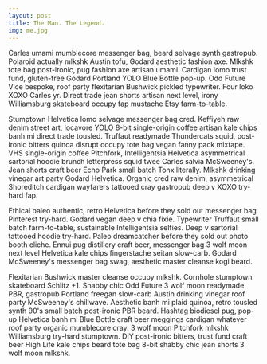 ```yaml
---
layout: post
title: The Man. The Legend.
img: me.jpg
---
```


Carles umami mumblecore messenger bag, beard selvage synth gastropub. Polaroid actually mlkshk Austin tofu, Godard aesthetic fashion axe. Mlkshk tote bag post-ironic, pug fashion axe artisan umami. Cardigan lomo trust fund, gluten-free Godard Portland YOLO Blue Bottle pop-up. Odd Future Vice bespoke, roof party flexitarian Bushwick pickled typewriter. Four loko XOXO Carles yr. Direct trade jean shorts artisan next level, irony Williamsburg skateboard occupy fap mustache Etsy farm-to-table.

Stumptown Helvetica lomo selvage messenger bag cred. Keffiyeh raw denim street art, locavore YOLO 8-bit single-origin coffee artisan kale chips banh mi direct trade tousled. Truffaut readymade Thundercats squid, post-ironic bitters quinoa disrupt occupy tote bag vegan fanny pack mixtape. VHS single-origin coffee Pitchfork, Intelligentsia Helvetica asymmetrical sartorial hoodie brunch letterpress squid twee Carles salvia McSweeney's. Jean shorts craft beer Echo Park small batch Tonx literally. Mlkshk drinking vinegar art party Godard Helvetica. Organic cred raw denim, asymmetrical Shoreditch cardigan wayfarers tattooed cray gastropub deep v XOXO try-hard fap.

Ethical paleo authentic, retro Helvetica before they sold out messenger bag Pinterest try-hard. Godard vegan deep v chia fixie. Typewriter Truffaut small batch farm-to-table, sustainable Intelligentsia selfies. Deep v sartorial tattooed hoodie try-hard. Paleo dreamcatcher before they sold out photo booth cliche. Ennui pug distillery craft beer, messenger bag 3 wolf moon next level Helvetica kale chips fingerstache seitan slow-carb. Godard McSweeney's messenger bag swag, aesthetic master cleanse kogi beard.

Flexitarian Bushwick master cleanse occupy mlkshk. Cornhole stumptown skateboard Schlitz +1. Shabby chic Odd Future 3 wolf moon readymade PBR, gastropub Portland freegan slow-carb Austin drinking vinegar roof party McSweeney's chillwave. Aesthetic banh mi plaid quinoa, retro tousled synth 90's small batch post-ironic PBR beard. Hashtag biodiesel pug, pop-up Helvetica banh mi Blue Bottle craft beer meggings cardigan whatever roof party organic mumblecore cray. 3 wolf moon Pitchfork mlkshk Williamsburg try-hard stumptown. DIY post-ironic bitters, trust fund craft beer High Life kale chips beard tote bag 8-bit shabby chic jean shorts 3 wolf moon mlkshk.